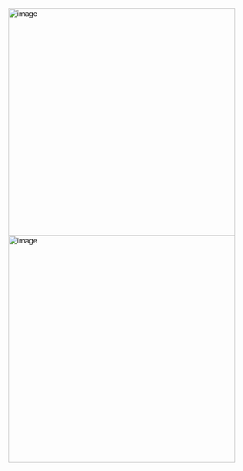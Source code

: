 <img width="457" alt="image" src="https://github.com/guraygul/ListApp/assets/58820744/cfda0113-274a-4d3e-88de-66048ff7b792">
<img width="457" alt="image" src="https://github.com/guraygul/ListApp/assets/58820744/0d294126-f67b-4968-911e-43eb6f4c9669">
